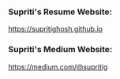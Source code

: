 ### Supriti's Resume Website: 
https://supritighosh.github.io


### Supriti's Medium Website: 
https://medium.com/@supritig
